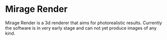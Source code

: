 Mirage Render
======

Mirage Render is a 3d renderer that aims for photorealistic results. Currently the software is in very early stage and can not yet produce images of any kind.